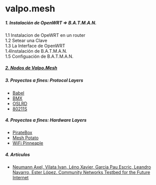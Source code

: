 valpo.mesh
====

<h5> 1. Instalación de OpenWRT => B.A.T.M.A.N.</h5> 
1.1 Instalacion de OpeWRT en un router <br>
1.2 Setear una Clave <br>
1.3 La Interface de OpenWRT <br>
1.4Instalación de B.A.T.M.A.N. <br>
1.5 Configuación de B.A.T.M.A.N. <br>


<h5>
<a href ="https://valpomesh.cartodb.com/viz/3753e9d8-6931-11e4-a8fb-0e853d047bba/public_map">2. Nodos de Valpo.Mesh </h5> 
 </a>
<h5>3. Proyectos a fines: Protocol Layers </h5> 
<ul>
<li> <a href ="http://www.pps.univ-paris-diderot.fr/~jch/software/babel/"> Babel </li> </a> 
<li> <a href ="http://bmx6.net/projects/bmx6"> BMX </li> </a> 
<li> <a href ="http://bmx6.net/projects/bmx6"> OSLRD </li> </a> 
<li> <a href ="http://open80211s.org/open80211s/"> 80211S </li> </a> 
</ul>

<h5>4. Proyectos a fines: Hardware Layers </h5> 
<ul>
<li> <a href ="http://piratebox.cc/"> PirateBox </li> </a> 
<li> <a href ="http://villagetelco.org/mesh-potato/"> Mesh Potato </li> </a> 
<li> <a href ="http://hakshop.myshopify.com/"> WiFi Pinneaple </li> </a> 
</ul>

<h5>4. Artículos </h5>
<ul>
<li> <a href ="http://dsg.ac.upc.edu/sites/default/files/1569632739.pdf">Neumann Axel, Vilata Ivan, Léno Xavier, Garcia  Pau Escric, Leandro Navarro, Ester López. Community Networks Testbed for the Future Internet </li> </a> 
</ul>

